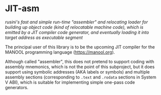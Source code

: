 JIT-asm
=======

*rusini's fast and simple run-time "assembler" and relocating loader for building up object code (kind of relocatable machine code), which is emitted by a JIT
compiler code generator, and eventually loading it into target address as executable segment*

The principal user of this library is to be the upcoming JIT compiler for the MANOOL programming language (https://manool.org).

Although called "assembler", this does not pretend to support coding with assembly mnemonics, which is not the point of this subproject, but it does support
using symbolic addresses (AKA labels or symbols) and multiple assembly sections (corresponding to `.text` and `.rodata` sections in System V ABI), which is
suitable for implementing simple one-pass code generators.
